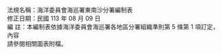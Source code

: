 法規名稱：海洋委員會海巡署東南沙分署編制表  
修正日期：民國 113 年 08 月 09 日  
編 註：本編制表依據海洋委員會海巡署各地區分署組織準則第 5 條第 1 項訂定，內容  
請參閱相關圖表附檔。  


